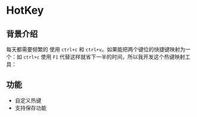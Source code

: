 # HotKey
## 背景介绍
每天都需要频繁的 使用 ```ctrl+c``` 和  ```ctrl+v```。如果能把两个键位的快捷键映射为一个：如  ```ctrl+c```  使用  ```F1``` 
代替这样就省下一半的时间，所以我开发这个热键映射工具：
## 功能
* 自定义热键
* 支持保存功能

